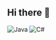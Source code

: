## Hi there 👋
![Java](https://img.shields.io/badge/-Java-090909?style=for-the-badge&logo=Java)
![C#](https://img.shields.io/badge/-Java-090909?style=for-the-badge&logo=C#)
